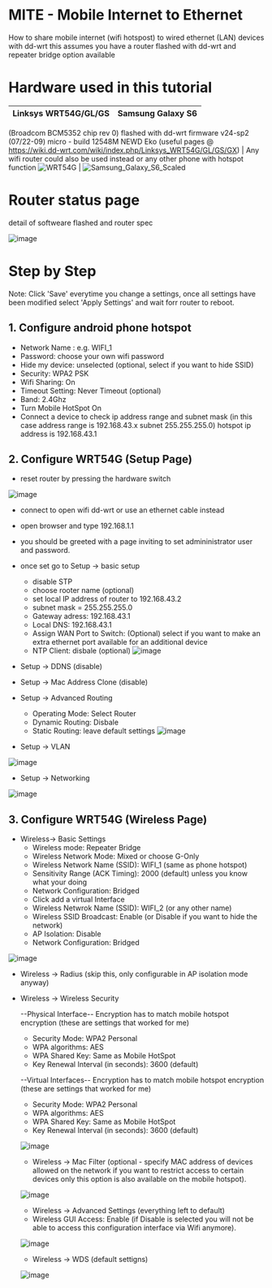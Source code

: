 # MITE - Mobile Internet to Ethernet
How to share mobile internet (wifi hotspost) to wired ethernet (LAN) devices with dd-wrt
this assumes you have a router flashed with dd-wrt and repeater bridge option available

# Hardware used in this tutorial
Linksys WRT54G/GL/GS | Samsung Galaxy S6 
----|-------
(Broadcom BCM5352 chip rev 0) flashed with dd-wrt firmware v24-sp2 (07/22-09) micro - build 12548M NEWD Eko
(useful pages @ https://wiki.dd-wrt.com/wiki/index.php/Linksys_WRT54G/GL/GS/GX) | Any wifi router could also be used instead or any other phone with hotspot function
![WRT54G](https://user-images.githubusercontent.com/67799618/91707965-8351cb00-eb78-11ea-9bcf-6762f3a32230.png) | ![Samsung_Galaxy_S6_Scaled](https://user-images.githubusercontent.com/67799618/91667284-4dbacc80-eafb-11ea-92c1-f597a17c8265.png)

# Router status page
detail of softweare flashed and router spec

![image](https://user-images.githubusercontent.com/67799618/91665740-c87dea80-eaef-11ea-96f2-606682c35c73.png)

# Step by Step
Note: Click 'Save' everytime you change a settings, once all settings have been modified select 'Apply Settings' and wait forr router to reboot.

## 1. Configure android phone hotspot 
  - Network Name : e.g. WIFI_1
  - Password: choose your own wifi password
  - Hide my device: unselected (optional, select if you want to hide SSID)
  - Security: WPA2 PSK
  - Wifi Sharing: On
  - Timeout Setting: Never Timeout (optional)
  - Band: 2.4Ghz
  - Turn Mobile HotSpot On
  - Connect a device to check ip address range and subnet mask
  (in this case address range is 192.168.43.x subnet 255.255.255.0)
  hotspot ip address is 192.168.43.1
  
## 2. Configure WRT54G (Setup Page)
  - reset router by pressing the hardware switch
  
  ![image](https://user-images.githubusercontent.com/67799618/91711337-a8950800-eb7d-11ea-9bd9-6d3493751369.png)
  - connect to open wifi dd-wrt or use an ethernet cable instead
  - open browser and type 192.168.1.1
  - you should be greeted with a page inviting to set admininistrator user and password.
  - once set go to Setup -> basic setup
    - disable STP
    - choose rooter name (optional)
    - set local IP address of router to 192.168.43.2
    - subnet mask = 255.255.255.0
    - Gateway adress: 192.168.43.1
    - Local DNS: 192.168.43.1
    - Assign WAN Port to Switch: (Optional) select if you want to make an extra ethernet port available for an additional device
    - NTP Client: disbale (optional)
    ![image](https://user-images.githubusercontent.com/67799618/91711631-17726100-eb7e-11ea-900e-5d6594bd6df0.png)
     
   - Setup -> DDNS (disable)
   - Setup -> Mac Address Clone (disable)
   - Setup -> Advanced Routing
      - Operating Mode: Select Router
      - Dynamic Routing: Disbale
      - Static Routing: leave default settings
    ![image](https://user-images.githubusercontent.com/67799618/91712110-02e29880-eb7f-11ea-9f57-ecb00fc2936f.png)
  
   - Setup -> VLAN
   
   ![image](https://user-images.githubusercontent.com/67799618/91712664-1fcb9b80-eb80-11ea-98b1-0368ccc45d53.png)
   
   - Setup -> Networking
   
   ![image](https://user-images.githubusercontent.com/67799618/91712716-3b36a680-eb80-11ea-874d-c1ac96c34102.png)

## 3. Configure WRT54G (Wireless Page)
  - Wireless-> Basic Settings
    - Wireless mode: Repeater Bridge
    - Wireless Network Mode: Mixed or choose G-Only
    - Wireless Network Name (SSID): WIFI_1 (same as phone hotspot)
    - Sensitivity Range (ACK Timing): 2000 (default) unless you know what your doing
    - Network Configuration: Bridged
    - Click add a virtual Interface
    - Wireless Netwrok Name (SSID): WIFI_2 (or any other name)
    - Wireless SSID Broadcast: Enable (or Disable if you want to hide the network)
    - AP Isolation: Disable
    - Network Configuration: Bridged
    
   ![image](https://user-images.githubusercontent.com/67799618/91714337-6a9ae280-eb83-11ea-9621-9bba039719c2.png)
  
  - Wireless -> Radius (skip this, only configurable in AP isolation mode anyway)
  - Wireless -> Wireless Security
  
      --Physical Interface-- Encryption has to match mobile hotspot encryption (these are settings that worked for me)
      - Security Mode: WPA2 Personal
      - WPA algorithms: AES
      - WPA Shared Key: Same as Mobile HotSpot
      - Key Renewal Interval (in seconds): 3600 (default)
      
      --Virtual Interfaces-- Encryption has to match mobile hotspot encryption (these are settings that worked for me)
      - Security Mode: WPA2 Personal
      - WPA algorithms: AES
      - WPA Shared Key: Same as Mobile HotSpot
      - Key Renewal Interval (in seconds): 3600 (default)
      
      ![image](https://user-images.githubusercontent.com/67799618/91714546-ea28b180-eb83-11ea-8e78-0d8a09f7864f.png)
      
    - Wireless -> Mac Filter 
    (optional - specify MAC address of devices allowed on the network if you want to restrict access to certain devices only
    this option is also available on the mobile hotspot).
    
    ![image](https://user-images.githubusercontent.com/67799618/91715033-d6317f80-eb84-11ea-8c37-8dac6b0730dd.png)
    
    - Wireless -> Advanced Settings (everything left to default)
     - Wireless GUI Access: Enable (if Disable is selected you will not be able to access this configuration interface via Wifi anymore).
    
    ![image](https://user-images.githubusercontent.com/67799618/91715371-67085b00-eb85-11ea-9beb-46df46eb4a6d.png)
    
    - Wireless -> WDS (default settigns)
    
    ![image](https://user-images.githubusercontent.com/67799618/91715514-b058aa80-eb85-11ea-9067-9c3bc162bb2b.png)
    
    
    
    
